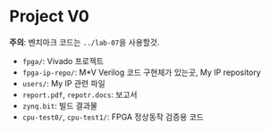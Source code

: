 Project V0
========
**주의**: 벤치마크 코드는 `../lab-07`을 사용할것.

- `fpga/`: Vivado 프로젝트
- `fpga-ip-repo/`: M*V Verilog 코드 구현체가 있는곳, My IP repository
- `users/`: My IP 관련 파일
- `report.pdf`, `repotr.docs`: 보고서
- `zynq.bit`: 빌드 결과물
- `cpu-test0/`, `cpu-test1/`: FPGA 정상동작 검증용 코드
